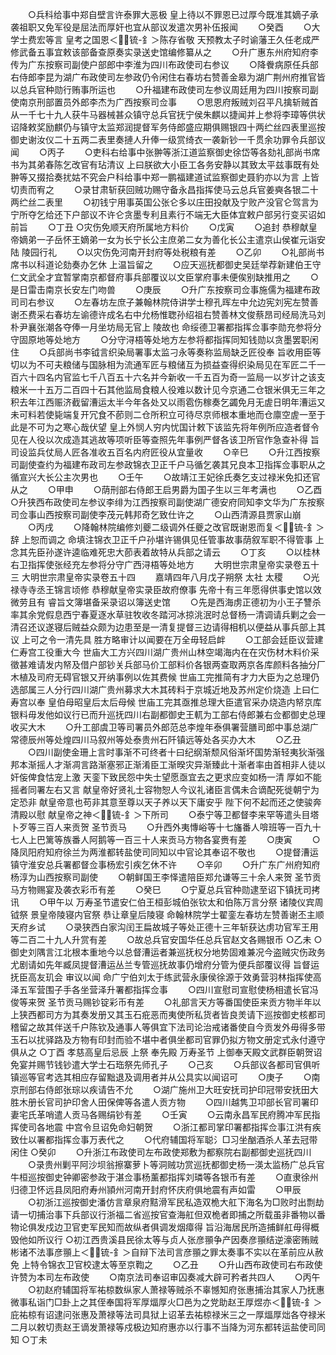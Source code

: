 <!-- { "loadSidebar": true } -->
　　○兵科给事中郑自壁言许泰罪大恶极  皇上待以不罪恩已过厚今既准其嫡子承袭祖职又免军役是屈法而厚奸也宜从部议发遣次男补伍报闻
　　○癸酉
　　○大学士费宏等言  皇考之国恩＜锍-釒＞陈存省敬  天预教太子时谕藩王久任老成严修武备五事宜敕该部备查原奏实录送史馆编修纂从之
　　○升广惠东州府知府李传为广东按察司副使户部郎中李淮为四川布政使司右参议
　　○降餋病原任兵部右侍郎李昆为湖广布政使司左参政仍令闲住右春坊右赞善金皋为湖广荆州府推官皆以总兵官种勋行贿事所运也
　　○升福建布政使司左参议周廷用为四川按察司副使南京刑部置员外郎李杰为广西按察司佥事
　　○思恩府叛贼刘召平凡擒斩贼首从一千七十九人获牛马器械甚众镇守总兵官抚宁侯朱麒以捷闻并上参将李璋等供状诏降敕奖励麒仍与镇守太监郑润提督军务侍郎盛应期俱赐银四十两纻丝四表里巡按御史谢汝仪二十五两二表里奏摙人升俸一级赏绮衣一袭新钞一千贯余功罪令兵部议闻
　　○丙子
　　○吏科右给事中张翀等浙江道监察御史徐岱等各劾礼部尚书席书为其弟春陈乞改官有玷清议  上曰朕欲大小臣工各务安静以其致太平兹事既有处翀等又掇拾奏扰姑不究会户科给事中郑一鹏福建道试监察御史聂豹亦以为言  上皆切责而宥之
　　○录甘肃斩获回贼功赐守备永昌指挥使马云总兵官姜奭各银二十两纻丝二表里
　　○初钱宁用事英国公张仑多以庄田投献及宁败产没官仑驾言为宁所夺乞给还下户部议不许仑贪墨专利且素行不端无大臣体宜敕户部另行变买诏如前旨
　　○丁丑
○灾伤免顺天府所属地方料价
　　○戊寅
　　○追封  恭穆献皇帝嫡弟一子岳怀王嫡弟一女为长宁长公主庶弟二女为善化长公主遣京山侯崔元诣安陆  陵园行礼
　　○以灾伤免河南开封府等处税粮有差
　　○乙卯
　　○礼部尚书席书以科道论劾奏办乞休  上温旨留之
　　○应天巡抚都御史吴廷举荐新建伯王守仁文武全才宜暂掌南京都督府事兵部覆议以文臣掌府事未便俟别缺推用之
　　○是日雷击南京长安左门吻兽
　　○庚辰
　　○升广东按察司佥事施儒为福建布政司司右参议
　　○左春坊左庶子兼翰林院侍讲学士穆孔晖左中允边宪刘宪左赞善谢丕费采右春坊左谕德许成名右中允杨惟聦孙绍祖右赞善林文俊蔡昂司经局洗马刘朴尹襄张潮各夺俸一月坐坊局无官上  陵故也  命绥德卫署都指挥佥事李勋充参将分守固原地等处地方
　　○分守浔梧等处地方左参将都指挥同知钱勋以贪墨罢职闲住
　　○兵部尚书李钺言织染局署事太监刁永等奏称监局缺乏匠役奉  旨收用臣等切以为不可夫粮储与国脉相为流通军匠与粮储互为损益查得织染局见在军匠二千一百六十四名内官监七千八百五十六名并今新收一千五百为奇一监局一以岁计之该支粮米一十五万二百四十石其他监局食粮人役难以数计见今京通二仓银米俱无三年之积去年江西赈济截留漕运太半今年各处又以雨雹伤稼奏乞蠲免月无虗日明年漕运又未可料若使毙端复开冗食不莭则二仓所积立可待尽京师根本重地而仓廪空虗一至于此是不可为之寒心哉伏望  皇上外悯人穷内忧国计敕下该监先将年例所应造者督令见在人役以次成造其逃故等项听臣等查照先年事例严督各该卫所官作急查补得  旨司设监兵仗局人匠各准收五百名内府匠役从宜量收
　　○辛巳
　　○升江西按察司副使查约为福建布政司左参政锦衣卫正千户马循乞袭其兄良本卫指挥佥事职从之循宣兴大长公主次男也
　　○壬午
　　○故靖江王妃徐氏奏乞支过禄米免扣还官从之
　　○甲申
　　○荫刑部右侍郎王启男爵为国子生以三年考满也
　　○乙酉
○升狭西布政使司左参议李绯为江西按察司副使湖广德安府同知李文华为广东按察司佥事山西按察司副使李茂元韩邦奇乞致仕许之
　　○山西清源县贾家山崩
　　○丙戌
　　○降翰林院编修刘夔二级调外任夔之改官既谢恩而复＜锍-釒＞辞  上恕而调之  命填注锦衣卫正千户孙堪许锡俱见任管事故事荫叙军职不得管事  上念其先臣孙遂许逵临难死忠大莭表着故特从兵部之请云
　　○丁亥
　　○以桂林右卫指挥使张经充左参将分守广西浔梧等处地方
　　大明世宗肃皇帝实录卷五十三
大明世宗肃皇帝实录卷五十四
　　嘉靖四年八月戊子朔祭  太社  太稷
　　○光禄寺寺丞王锦言顷修  恭穆献皇帝实录臣故府僚事  先帝十有三年愿得供事史馆以效微劳且有  睿旨文簿堪备采录诏以簿送史馆
　　○先是西海虏正德初为小王子讐杀率其余党假息西宁春夏逐水草驻牧收冬踏河冰掠洮泯时总督杨一清调请兵剿之会一清召还议遂寝后贼益众颇为边患至是一清复提督三边请得相机以便益从事兵部上其议  上可之令一清先具  胜方略审计以闻要在万全毋轻启衅
　　○工部会廷臣议营建  仁寿宫工役重大今  世庙大工方兴四川湖广贵州山林空竭海内在在灾伤材木料价采徵甚难请发内帑及借户部钞关兵部马价工部料价各银两查取两京各库颜料各抽分厂木植及司府无碍官银又开纳事例以佐其费候  世庙工完推简有才力大臣为之总理仍选部属三人分行四川湖广贵州募求大木其砖料于京城近地及苏州定价烧造  上曰仁寿宫以奉  皇伯母昭皇后太后母候  世庙工完其亟推总理大臣遣官采办烧造内帑京库银料毋发他如议行已而升巡抚四川右副都御史王軏为工部右侍郎兼右佥都御史总理收买大木
　　○升工部虞卫等司署员外郎范总李煌年泰俱署营膳司郎中事总湖广常德辰州等处煌四川马叙州等处泰贵州石阡镇远等处各买办大木
　　○乙丑
　　○四川副使金珊上言时事渐不可终者十曰纪纲渐颓风俗渐坏国势渐轻夷狄渐强邦本渐摇人才渐凋言路渐塞邪正渐淆臣工渐暌灾异渐臻此十渐者率由首相非人徒以奸侫俾食怙宠上激  天銮下致民怨中失士望愿亟宜去之更求应变如杨一清  厚如不能摇者同署左右又言  献皇帝好贤礼士容物恕人今议礼诸臣言偶未合谪配死徙朝宁为定恐非  献皇帝意也苟非其意至尊以天子养以天下庸安乎  陛下何不起而还之使骏奔清殿以慰  献皇帝之神＜锍-釒＞下所司
　　○泰宁等卫都督李来罕等遣头目塔卜歹等三百人来贡贺  圣节贡马
　　○升西外夷慱峪等十七旛番人啽班等一百九十七人上巴篱等族番人阿鹅等一百三十人来贡马方物各宴赉有差
　　○庚寅
　　○降凤阳府知府徐兰为两淮都转盐使司同知以中官论其奉诏不敬也
　　○提督漕运镇守淮安总兵署都督佥事杨宏引疾乞休不许
　　○辛卯
　　○升广东广州府知府杨淳为山西按察司副使
　　○朝鲜国王李怿遣陪臣郑允谦等三十余人来贺  圣节贡马方物赐宴及袭衣彩币有差
　　○癸巳
　　○宁夏总兵官种勋逮至诏下镇抚司拷讯
　　○甲午以  万寿圣节遣安仁伯王桓彭城伯张钦太和伯陈万言分祭  诸陵仪宾周钺祭  景皇帝陵寝内官祭  恭让章皇后陵寝  命翰林院学士翟銮左春坊左赞善谢丕主顺天府乡试
　　○录狭西白家沟闰王扁故城子等处正德十三年斩获达虏功官军王用等二百二十九人升赏有差
　　○故总兵官安国华任总兵官赵文各赐银币
○乙未
○御史刘隅言江北根本重地今以总督漕运者兼巡抚权分地势固难兼况今盗贼灾伤政务尤剧请如先年臧凤提督漕运丛兰专管巡抚故事仍增府分管为便兵部覆议得  旨督运抚臣高友玑会  审议以闻  命广宁伯刘太于练武营永康侯徐源于效勇营羽林指挥使高泽五军营围子手各坐营泽升署都指挥佥事
　　○四川宣慰司宣慰使杨相遣长官冯俊等来贺  圣节贡马赐钞锭彩币有差
　　○礼部言天方等番国使臣来贡方物半年以上狭西都司方为其奏发册又其玉石疪恶而夷使所私货者皆良羙请下巡按御史核都司稽留之故其伴送千户陈钦及通事人等俱宜下法司论治戒诸番使自今贡发外毋得多带玉石以扰驿路及方物有印封而验不堪中者俱坐都司官罪仍拟方物文册定式永付遵守俱从之
○丁酉  孝慈高皇后忌辰  上祭  奉先殿  万寿圣节  上御奉天殿文武群臣朝贺诏免宴并赐节钱钞遣大学士石珤祭先师孔子
　　○己亥
　　○兵部议各都司官俱听镇巡等官考选其相应存留黜退及调用者并从公具实以闻诏可
　　○庚子
　　○南京刑部右侍郎张琮以疾请告不允
　　○湖广施州卫大旺安抚司护印冠带安抚田大胜木册长官司护印舍人田保俾等各遣人贡方物
　　○四川越隽卫卭部长官司署印妻宅氏革哨遣人贡马各赐绢钞有差
　　○壬寅
　　○云南永昌军民府腾冲军民指挥使司各地震  中宫令旦诏免命妇朝贺
　　○浙江都司掌印署都指挥佥事江洪有疾致仕以署都指挥佥事万表代之
　　○代府辅国将军聪氵□习坐酗酒杀人革去冠带闲住
○癸卯
　　○升浙江布政使司左布政使郑敷为都察院右副都御史巡抚四川
　　○录贵州剿平阿沙坝翁擦寨萝卜等洞贼功赏巡抚都御史杨一渶太监杨广总兵官牛桓巡按御史钟卿密参政于湛佥事杨薰都指挥刘璘等各银币有差
　　○直隶徐州归德卫怀远县凤阳府寿州頴州河南开封府怀庆府俱地震有声如雷
　　○甲辰
　　○初浙江巡按御史潘仿言章泉府黠滑军民私造双桅大舡下海名为□败时出剽劫请一切捕治事下兵部议行浙福二省巡按官查海舡但双桅者即捕之所载虽非番物以番物论俱发戍边卫官吏军民知而故纵者俱调发烟瘴得  旨沿海居民所造捕鲜舡毋得概毁他如所议行
○初江西贵溪县民徐太等与贞人张彦頨争产因奏彦頨结逆濠密贿贼彬诸不法事彦頨上＜锍-釒＞自辩下法司言彦頨之罪太奏事不实以在革前应从赦免  上特令锦衣卫官校逮太等至京鞫之
　　○乙丑
　　○升山西布政使司右布政使许赞为本司左布政使
　　○南京法司奉诏审囚奏减大辟可矜者共四人
　　○丙午
　　○初赵府辅国将军祐椋数纵家人萧禄等贼杀不辜憾知府张惠捕治其家人乃抚惠微事私诣门□卦上之其侄奉国将军厚煏厚火□邑为之党助赵王厚煜亦＜锍-釒＞庇祐椋有诏逮问张惠及萧禄等法司具狱上诏革去祐椋禄米三之一厚煏厚炪各夺禄米二月以敕切责赵王谪发萧禄等戍极边知府惠亦以行事不当降为河东都转运盐使司同知
○丁未

